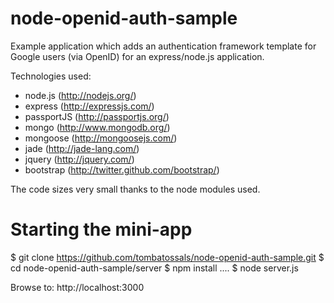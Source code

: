 node-openid-auth-sample
=======================

Example application which adds an authentication framework template for Google users (via OpenID) for an express/node.js application.

Technologies used:
* node.js (http://nodejs.org/)
* express (http://expressjs.com/)
* passportJS (http://passportjs.org/)
* mongo (http://www.mongodb.org/)
* mongoose (http://mongoosejs.com/)
* jade (http://jade-lang.com/)
* jquery (http://jquery.com/)
* bootstrap (http://twitter.github.com/bootstrap/)

The code sizes very small thanks to the node modules used. 

Starting the mini-app
=====================
$ git clone https://github.com/tombatossals/node-openid-auth-sample.git
$ cd node-openid-auth-sample/server
$ npm install
....
$ node server.js

Browse to: http://localhost:3000

